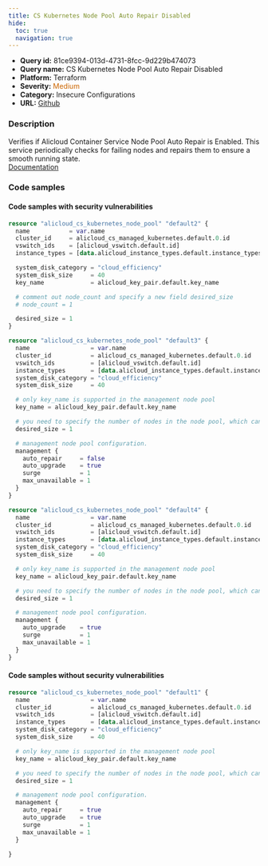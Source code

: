 ```yaml
---
title: CS Kubernetes Node Pool Auto Repair Disabled
hide:
  toc: true
  navigation: true
---
```


<style>
  .highlight .hll {
    background-color: #ff171742;
  }
  .md-content {
    max-width: 1100px;
    margin: 0 auto;
  }
</style>

-   **Query id:** 81ce9394-013d-4731-8fcc-9d229b474073
-   **Query name:** CS Kubernetes Node Pool Auto Repair Disabled
-   **Platform:** Terraform
-   **Severity:** <span style="color:#C60">Medium</span>
-   **Category:** Insecure Configurations
-   **URL:** [Github](https://github.com/Checkmarx/kics/tree/master/assets/queries/terraform/alicloud/cs_kubernetes_node_pool_auto_repair_disabled)

### Description
Verifies if Alicloud Container Service Node Pool Auto Repair is Enabled. This service periodically checks for failing nodes and repairs them to ensure a smooth running state.<br>
[Documentation](https://registry.terraform.io/providers/aliyun/alicloud/latest/docs/resources/cs_kubernetes_node_pool#auto_repair)

### Code samples
#### Code samples with security vulnerabilities
```tf title="Positive test num. 1 - tf file" hl_lines="1"
resource "alicloud_cs_kubernetes_node_pool" "default2" {
  name           = var.name
  cluster_id     = alicloud_cs_managed_kubernetes.default.0.id
  vswitch_ids    = [alicloud_vswitch.default.id]
  instance_types = [data.alicloud_instance_types.default.instance_types.0.id]

  system_disk_category = "cloud_efficiency"
  system_disk_size     = 40
  key_name             = alicloud_key_pair.default.key_name

  # comment out node_count and specify a new field desired_size
  # node_count = 1

  desired_size = 1
}

```
```tf title="Positive test num. 2 - tf file" hl_lines="17"
resource "alicloud_cs_kubernetes_node_pool" "default3" {
  name                 = var.name
  cluster_id           = alicloud_cs_managed_kubernetes.default.0.id
  vswitch_ids          = [alicloud_vswitch.default.id]
  instance_types       = [data.alicloud_instance_types.default.instance_types.0.id]
  system_disk_category = "cloud_efficiency"
  system_disk_size     = 40

  # only key_name is supported in the management node pool
  key_name = alicloud_key_pair.default.key_name

  # you need to specify the number of nodes in the node pool, which can be zero
  desired_size = 1

  # management node pool configuration.
  management {
    auto_repair     = false
    auto_upgrade    = true
    surge           = 1
    max_unavailable = 1
  }
}

```
```tf title="Positive test num. 3 - tf file" hl_lines="16"
resource "alicloud_cs_kubernetes_node_pool" "default4" {
  name                 = var.name
  cluster_id           = alicloud_cs_managed_kubernetes.default.0.id
  vswitch_ids          = [alicloud_vswitch.default.id]
  instance_types       = [data.alicloud_instance_types.default.instance_types.0.id]
  system_disk_category = "cloud_efficiency"
  system_disk_size     = 40

  # only key_name is supported in the management node pool
  key_name = alicloud_key_pair.default.key_name

  # you need to specify the number of nodes in the node pool, which can be zero
  desired_size = 1

  # management node pool configuration.
  management {
    auto_upgrade    = true
    surge           = 1
    max_unavailable = 1
  }
}

```


#### Code samples without security vulnerabilities
```tf title="Negative test num. 1 - tf file"
resource "alicloud_cs_kubernetes_node_pool" "default1" {
  name                 = var.name
  cluster_id           = alicloud_cs_managed_kubernetes.default.0.id
  vswitch_ids          = [alicloud_vswitch.default.id]
  instance_types       = [data.alicloud_instance_types.default.instance_types.0.id]
  system_disk_category = "cloud_efficiency"
  system_disk_size     = 40

  # only key_name is supported in the management node pool
  key_name = alicloud_key_pair.default.key_name

  # you need to specify the number of nodes in the node pool, which can be zero
  desired_size = 1

  # management node pool configuration.
  management {
    auto_repair     = true
    auto_upgrade    = true
    surge           = 1
    max_unavailable = 1
  }

}

```
